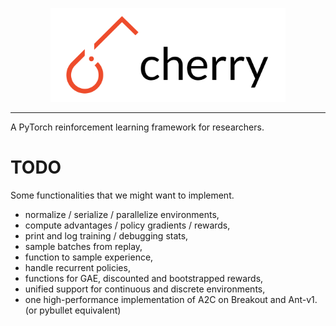 <p align="center"><img src="./docs/assets/img/cherry_full.png" height="150px" /></p>

--------------------------------------------------------------------------------

A PyTorch reinforcement learning framework for researchers.

# TODO

Some functionalities that we might want to implement.

* normalize / serialize / parallelize environments,
* compute advantages / policy gradients / rewards,
* print and log training / debugging stats,
* sample batches from replay,
* function to sample experience,
* handle recurrent policies,
* functions for GAE, discounted and bootstrapped rewards,
* unified support for continuous and discrete environments,
* one high-performance implementation of A2C on Breakout and Ant-v1. (or pybullet equivalent)
